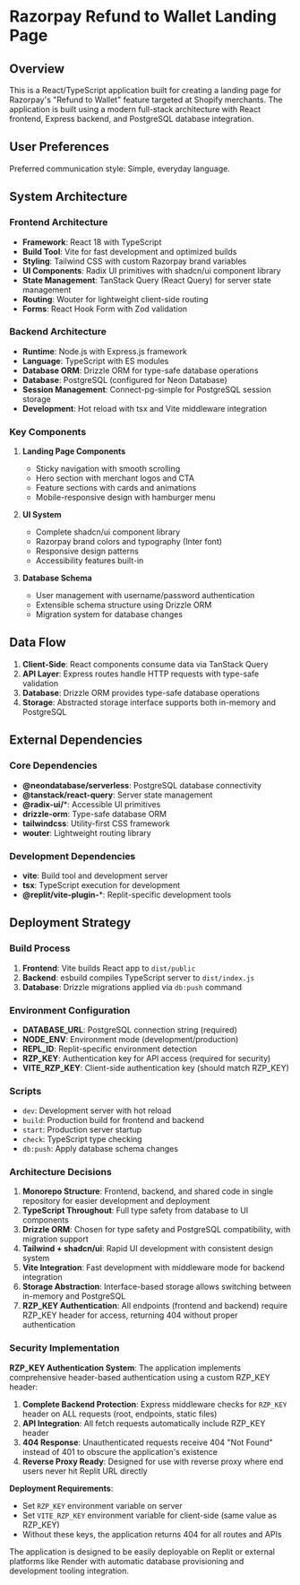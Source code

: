 # Razorpay Refund to Wallet Landing Page

## Overview

This is a React/TypeScript application built for creating a landing page for Razorpay's "Refund to Wallet" feature targeted at Shopify merchants. The application is built using a modern full-stack architecture with React frontend, Express backend, and PostgreSQL database integration.

## User Preferences

Preferred communication style: Simple, everyday language.

## System Architecture

### Frontend Architecture
- **Framework**: React 18 with TypeScript
- **Build Tool**: Vite for fast development and optimized builds
- **Styling**: Tailwind CSS with custom Razorpay brand variables
- **UI Components**: Radix UI primitives with shadcn/ui component library
- **State Management**: TanStack Query (React Query) for server state management
- **Routing**: Wouter for lightweight client-side routing
- **Forms**: React Hook Form with Zod validation

### Backend Architecture
- **Runtime**: Node.js with Express.js framework
- **Language**: TypeScript with ES modules
- **Database ORM**: Drizzle ORM for type-safe database operations
- **Database**: PostgreSQL (configured for Neon Database)
- **Session Management**: Connect-pg-simple for PostgreSQL session storage
- **Development**: Hot reload with tsx and Vite middleware integration

### Key Components

1. **Landing Page Components**
   - Sticky navigation with smooth scrolling
   - Hero section with merchant logos and CTA
   - Feature sections with cards and animations
   - Mobile-responsive design with hamburger menu

2. **UI System**
   - Complete shadcn/ui component library
   - Razorpay brand colors and typography (Inter font)
   - Responsive design patterns
   - Accessibility features built-in

3. **Database Schema**
   - User management with username/password authentication
   - Extensible schema structure using Drizzle ORM
   - Migration system for database changes

## Data Flow

1. **Client-Side**: React components consume data via TanStack Query
2. **API Layer**: Express routes handle HTTP requests with type-safe validation
3. **Database**: Drizzle ORM provides type-safe database operations
4. **Storage**: Abstracted storage interface supports both in-memory and PostgreSQL

## External Dependencies

### Core Dependencies
- **@neondatabase/serverless**: PostgreSQL database connectivity
- **@tanstack/react-query**: Server state management
- **@radix-ui/***: Accessible UI primitives
- **drizzle-orm**: Type-safe database ORM
- **tailwindcss**: Utility-first CSS framework
- **wouter**: Lightweight routing library

### Development Dependencies
- **vite**: Build tool and development server
- **tsx**: TypeScript execution for development
- **@replit/vite-plugin-***: Replit-specific development tools

## Deployment Strategy

### Build Process
1. **Frontend**: Vite builds React app to `dist/public`
2. **Backend**: esbuild compiles TypeScript server to `dist/index.js`
3. **Database**: Drizzle migrations applied via `db:push` command

### Environment Configuration
- **DATABASE_URL**: PostgreSQL connection string (required)
- **NODE_ENV**: Environment mode (development/production)
- **REPL_ID**: Replit-specific environment detection
- **RZP_KEY**: Authentication key for API access (required for security)
- **VITE_RZP_KEY**: Client-side authentication key (should match RZP_KEY)

### Scripts
- `dev`: Development server with hot reload
- `build`: Production build for frontend and backend
- `start`: Production server startup
- `check`: TypeScript type checking
- `db:push`: Apply database schema changes

### Architecture Decisions

1. **Monorepo Structure**: Frontend, backend, and shared code in single repository for easier development and deployment
2. **TypeScript Throughout**: Full type safety from database to UI components
3. **Drizzle ORM**: Chosen for type safety and PostgreSQL compatibility, with migration support
4. **Tailwind + shadcn/ui**: Rapid UI development with consistent design system
5. **Vite Integration**: Fast development with middleware mode for backend integration
6. **Storage Abstraction**: Interface-based storage allows switching between in-memory and PostgreSQL
7. **RZP_KEY Authentication**: All endpoints (frontend and backend) require RZP_KEY header for access, returning 404 without proper authentication

### Security Implementation

**RZP_KEY Authentication System**: The application implements comprehensive header-based authentication using a custom RZP_KEY header:

1. **Complete Backend Protection**: Express middleware checks for `RZP_KEY` header on ALL requests (root, endpoints, static files)
2. **API Integration**: All fetch requests automatically include RZP_KEY header
3. **404 Response**: Unauthenticated requests receive 404 "Not Found" instead of 401 to obscure the application's existence
4. **Reverse Proxy Ready**: Designed for use with reverse proxy where end users never hit Replit URL directly

**Deployment Requirements**:
- Set `RZP_KEY` environment variable on server
- Set `VITE_RZP_KEY` environment variable for client-side (same value as RZP_KEY)
- Without these keys, the application returns 404 for all routes and APIs

The application is designed to be easily deployable on Replit or external platforms like Render with automatic database provisioning and development tooling integration.